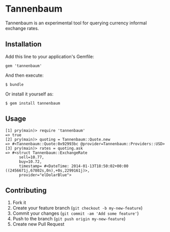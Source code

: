 # Tannenbaum

Tannenbaum is an experimental tool for querying currency informal exchange rates.

## Installation

Add this line to your application's Gemfile:

    gem 'tannenbaum'

And then execute:

    $ bundle

Or install it yourself as:

    $ gem install tannenbaum

## Usage

    [1] pry(main)> require 'tannenbaum'
    => true
    [2] pry(main)> quoting = Tannenbaum::Quote.new
    => #<Tannenbaum::Quote:0x92993bc @provider=Tannenbaum::Providers::USD>
    [3] pry(main)> rates = quoting.ask
    => #<struct Tannenbaum::ExchangeRate
          sell=10.77,
          buy=10.72,
          timestamp= #<DateTime: 2014-01-13T18:50:02+00:00 ((2456671j,67802s,0n),+0s,2299161j)>,
          provider="elDolarBlue">

## Contributing

1. Fork it
2. Create your feature branch (`git checkout -b my-new-feature`)
3. Commit your changes (`git commit -am 'Add some feature'`)
4. Push to the branch (`git push origin my-new-feature`)
5. Create new Pull Request
